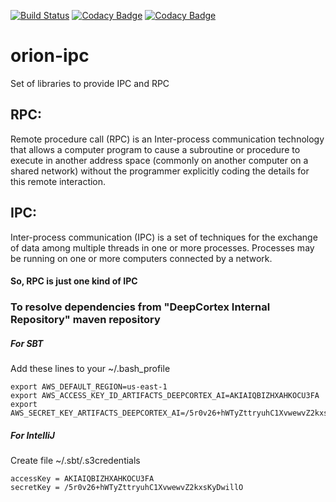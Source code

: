 [![Build Status](https://travis-ci.com/deepcortex/orion-ipc.svg?token=pvwDNvw6P8fj9zJxpA1p&branch=master)](https://travis-ci.com/deepcortex/orion-ipc)
[![Codacy Badge](https://api.codacy.com/project/badge/Grade/3f5dbfe31e864bd5ab3b99904541350c)](https://www.codacy.com?utm_source=github.com&amp;utm_medium=referral&amp;utm_content=deepcortex/orion-ipc&amp;utm_campaign=Badge_Grade)
[![Codacy Badge](https://api.codacy.com/project/badge/Coverage/3f5dbfe31e864bd5ab3b99904541350c)](https://www.codacy.com?utm_source=github.com&amp;utm_medium=referral&amp;utm_content=deepcortex/orion-ipc&amp;utm_campaign=Badge_Coverage)

# orion-ipc

Set of libraries to provide IPC and RPC

## RPC:

Remote procedure call (RPC) is an Inter-process communication technology that allows a computer program to cause a subroutine or procedure to execute in another address space (commonly on another computer on a shared network) without the programmer explicitly coding the details for this remote interaction.

## IPC:

Inter-process communication (IPC) is a set of techniques for the exchange of data among multiple threads in one or more processes. Processes may be running on one or more computers connected by a network.

#### So, RPC is just one kind of IPC

### To resolve dependencies from "DeepCortex Internal Repository" maven repository

##### For SBT

Add these lines to your ~/.bash_profile

```
export AWS_DEFAULT_REGION=us-east-1
export AWS_ACCESS_KEY_ID_ARTIFACTS_DEEPCORTEX_AI=AKIAIQBIZHXAHKOCU3FA
export AWS_SECRET_KEY_ARTIFACTS_DEEPCORTEX_AI=/5r0v26+hWTyZttryuhC1XvwewvZ2kxsKyDwillO
```

##### For IntelliJ

Create file ~/.sbt/.s3credentials

```
accessKey = AKIAIQBIZHXAHKOCU3FA
secretKey = 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
